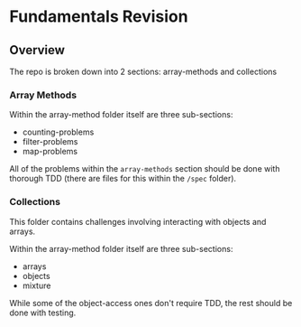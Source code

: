# Fundamentals Revision

## Overview

The repo is broken down into 2 sections: array-methods and collections

### Array Methods

Within the array-method folder itself are three sub-sections:

- counting-problems
- filter-problems
- map-problems

All of the problems within the `array-methods` section should be done with thorough TDD (there are files for this within the `/spec` folder).

### Collections

This folder contains challenges involving interacting with objects and arrays.

Within the array-method folder itself are three sub-sections:

- arrays
- objects
- mixture

While some of the object-access ones don't require TDD, the rest should be done with testing.
